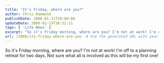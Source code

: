 ```yaml
---
title: "It's Friday, where are you?"
author: Chris Hammond
publishDate: 2008-01-11T10:00:00
updateDate: 2008-01-23T16:51:11
tags: [ 'Life News' ]
excerpt: "So it's Friday morning, where are you? I'm not at work! I'm off to a planning retreat for two days. Not sure what all is involved as this will be my first..."
url: /2008/its-friday-where-are-you  # Use the generated URL with year
---
```

<P>So it's Friday morning, where are you? I'm not at work! I'm off to a planning retreat for two days. Not sure what all is involved as this will be my first one!</P>
